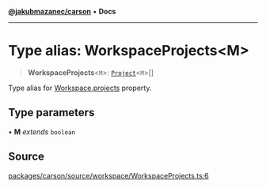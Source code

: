 [**@jakubmazanec/carson**](../README.md) • **Docs**

---

# Type alias: WorkspaceProjects\<M\>

> **WorkspaceProjects**\<`M`\>: [`Project`](../classes/Project.md)\<`M`\>[]

Type alias for [Workspace.projects](../classes/Workspace.md#projects) property.

## Type parameters

• **M** _extends_ `boolean`

## Source

[packages/carson/source/workspace/WorkspaceProjects.ts:6](https://github.com/jakubmazanec/js-tools/blob/0a7ca643260718f11723fa4df4f144d2d5a8a885/packages/carson/source/workspace/WorkspaceProjects.ts#L6)
